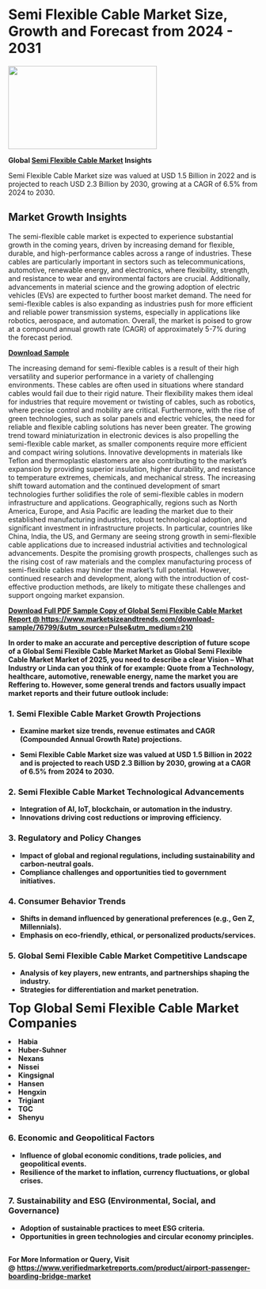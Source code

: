 <H1>Semi Flexible Cable Market Size, Growth and Forecast from 2024 - 2031</H1><img class="aligncenter size-medium wp-image-584254" src="https://thirdeyenews.in/wp-content/uploads/2024/09/Global-Market-Research-300x168.jpeg" alt="" width="300" height="168" /><p><strong>Global&nbsp;<a href="https://www.marketsizeandtrends.com/download-sample/76799/&amp;utm_source=Pulse&amp;utm_medium=210">Semi Flexible Cable Market</a> Insights</strong></p><p>Semi Flexible Cable Market size was valued at USD 1.5 Billion in 2022 and is projected to reach USD 2.3 Billion by 2030, growing at a CAGR of 6.5% from 2024 to 2030.</p><p><h2>Market Growth Insights</h2> <p>The semi-flexible cable market is expected to experience substantial growth in the coming years, driven by increasing demand for flexible, durable, and high-performance cables across a range of industries. These cables are particularly important in sectors such as telecommunications, automotive, renewable energy, and electronics, where flexibility, strength, and resistance to wear and environmental factors are crucial. Additionally, advancements in material science and the growing adoption of electric vehicles (EVs) are expected to further boost market demand. The need for semi-flexible cables is also expanding as industries push for more efficient and reliable power transmission systems, especially in applications like robotics, aerospace, and automation. Overall, the market is poised to grow at a compound annual growth rate (CAGR) of approximately 5-7% during the forecast period.</p> <p><strong><a href="#">Download Sample</a></strong></p> <p>The increasing demand for semi-flexible cables is a result of their high versatility and superior performance in a variety of challenging environments. These cables are often used in situations where standard cables would fail due to their rigid nature. Their flexibility makes them ideal for industries that require movement or twisting of cables, such as robotics, where precise control and mobility are critical. Furthermore, with the rise of green technologies, such as solar panels and electric vehicles, the need for reliable and flexible cabling solutions has never been greater. The growing trend toward miniaturization in electronic devices is also propelling the semi-flexible cable market, as smaller components require more efficient and compact wiring solutions. Innovative developments in materials like Teflon and thermoplastic elastomers are also contributing to the market’s expansion by providing superior insulation, higher durability, and resistance to temperature extremes, chemicals, and mechanical stress. The increasing shift toward automation and the continued development of smart technologies further solidifies the role of semi-flexible cables in modern infrastructure and applications. Geographically, regions such as North America, Europe, and Asia Pacific are leading the market due to their established manufacturing industries, robust technological adoption, and significant investment in infrastructure projects. In particular, countries like China, India, the US, and Germany are seeing strong growth in semi-flexible cable applications due to increased industrial activities and technological advancements. Despite the promising growth prospects, challenges such as the rising cost of raw materials and the complex manufacturing process of semi-flexible cables may hinder the market’s full potential. However, continued research and development, along with the introduction of cost-effective production methods, are likely to mitigate these challenges and support ongoing market expansion.</p> <p><strong><a href="#"></p><p><span class=""><strong>Download Full PDF Sample Copy of Global Semi Flexible Cable Market Report</strong> @ <a href="https://www.marketsizeandtrends.com/download-sample/76799/&amp;utm_source=Pulse&amp;utm_medium=210" target="_blank">https://www.marketsizeandtrends.com/download-sample/76799/&amp;utm_source=Pulse&amp;utm_medium=210</a></span></p><p>In order to make an accurate and perceptive description of future scope of a Global&nbsp;Semi Flexible Cable Market Market as Global&nbsp;Semi Flexible Cable Market Market of 2025, you need to describe a clear Vision &ndash; What Industry or Linda can you think of for example: Quote from a Technology, healthcare, automotive, renewable energy, name the market you are Reffering to. However, some general trends and factors usually impact market reports and their future outlook include:</p><h3>1.&nbsp;<strong>Semi Flexible Cable Market Growth Projections</strong></h3><ul><li>Examine market size trends, revenue estimates and CAGR (Compounded Annual Growth Rate) projections.</li><li><p>Semi Flexible Cable Market size was valued at USD 1.5 Billion in 2022 and is projected to reach USD 2.3 Billion by 2030, growing at a CAGR of 6.5% from 2024 to 2030.</p></li></ul><h3>2.&nbsp;<strong>Semi Flexible Cable Market Technological Advancements</strong></h3><ul><li>Integration of AI, IoT, blockchain, or automation in the industry.</li><li>Innovations driving cost reductions or improving efficiency.</li></ul><h3>3.&nbsp;<strong>Regulatory and Policy Changes</strong></h3><ul><li>Impact of global and regional regulations, including sustainability and carbon-neutral goals.</li><li>Compliance challenges and opportunities tied to government initiatives.</li></ul><h3>4.&nbsp;<strong>Consumer Behavior Trends</strong></h3><ul><li>Shifts in demand influenced by generational preferences (e.g., Gen Z, Millennials).</li><li>Emphasis on eco-friendly, ethical, or personalized products/services.</li></ul><h3>5.&nbsp;<strong>Global Semi Flexible Cable Market Competitive Landscape</strong></h3><ul><li>Analysis of key players, new entrants, and partnerships shaping the industry.</li><li>Strategies for differentiation and market penetration.</li></ul><p data-pm-slice="1 1 []"><span style="color: inherit; font-family: inherit; font-size: 25px;">Top Global Semi Flexible Cable Market Companies</span></p><div class="" data-test-id=""><p><li>Habia</li><li> Huber-Suhner</li><li> Nexans</li><li> Nissei</li><li> Kingsignal</li><li> Hansen</li><li> Hengxin</li><li> Trigiant</li><li> TGC</li><li> Shenyu</li></p></div><h3>6.&nbsp;<strong>Economic and Geopolitical Factors</strong></h3><ul><li>Influence of global economic conditions, trade policies, and geopolitical events.</li><li>Resilience of the market to inflation, currency fluctuations, or global crises.</li></ul><h3>7.&nbsp;<strong>Sustainability and ESG (Environmental, Social, and Governance)</strong></h3><ul><li>Adoption of sustainable practices to meet ESG criteria.</li><li>Opportunities in green technologies and circular economy principles.</li></ul><h2><strong style="font-size: 14px;">For More Information or Query, Visit @&nbsp;</strong><a style="background-color: #ffffff; font-size: 14px;" href="https://www.marketsizeandtrends.com/report/semi-flexible-cable-market/" target="_blank">https://www.verifiedmarketreports.com/product/airport-passenger-boarding-bridge-market</a></h2>
